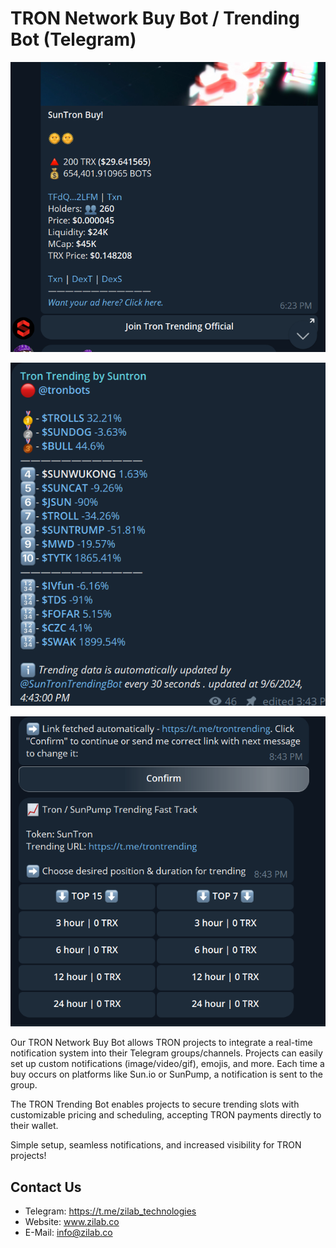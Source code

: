 
# TRON Network Buy Bot / Trending Bot (Telegram)

![App Screenshot](https://github.com/zilabtech/Tron-Buy-Bot-Telegram/blob/main/buy_bot_notification.png?raw=true)

![App Screenshot](https://github.com/zilabtech/Tron-Buy-Bot-Telegram/blob/main/trending_channel.png?raw=true)

![App Screenshot](https://github.com/zilabtech/Tron-Buy-Bot-Telegram/blob/main/trending_purchase.png?raw=true)

Our TRON Network Buy Bot allows TRON projects to integrate a real-time notification system into their Telegram groups/channels. Projects can easily set up custom notifications (image/video/gif), emojis, and more. Each time a buy occurs on platforms like Sun.io or SunPump, a notification is sent to the group.

The TRON Trending Bot enables projects to secure trending slots with customizable pricing and scheduling, accepting TRON payments directly to their wallet.

Simple setup, seamless notifications, and increased visibility for TRON projects!
## Contact Us

- Telegram: https://t.me/zilab_technologies
- Website: www.zilab.co 
- E-Mail: info@zilab.co 

